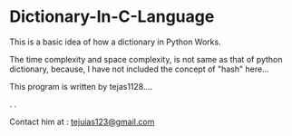# Dictionary-In-C-Language


This is a basic idea of how a dictionary in Python Works.

The time complexity and space complexity, is not same as that of python dictionary, because, I have not included the concept of "hash" here...

This program is written by tejas1128....

.
.

Contact him at : tejuias123@gmail.com
